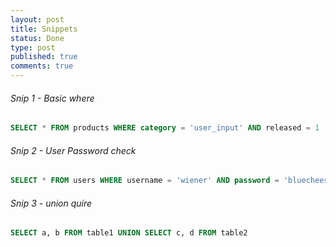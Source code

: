 ```yaml
---
layout: post
title: Snippets
status: Done
type: post
published: true
comments: true
---
```

###### Snip 1 - Basic where 
 ```SQL
 SELECT * FROM products WHERE category = 'user_input' AND released = 1
 ```
###### Snip 2 - User Password check
 ```SQL
 SELECT * FROM users WHERE username = 'wiener' AND password = 'bluecheese'`
 ```
 
 ###### Snip 3 - union quire
 ```SQL
 SELECT a, b FROM table1 UNION SELECT c, d FROM table2
 ```
